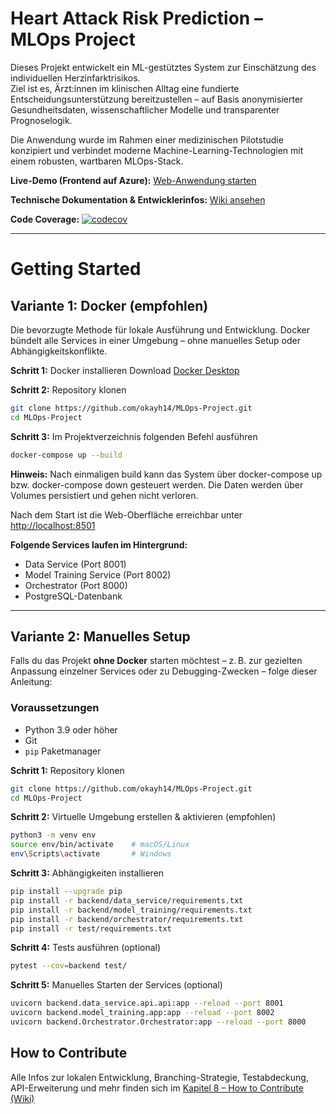 # Heart Attack Risk Prediction – MLOps Project

Dieses Projekt entwickelt ein ML-gestütztes System zur Einschätzung des individuellen Herzinfarktrisikos.  
Ziel ist es, Ärzt:innen im klinischen Alltag eine fundierte Entscheidungsunterstützung bereitzustellen – auf Basis anonymisierter Gesundheitsdaten, wissenschaftlicher Modelle und transparenter Prognoselogik.

Die Anwendung wurde im Rahmen einer medizinischen Pilotstudie konzipiert und verbindet moderne Machine-Learning-Technologien mit einem robusten, wartbaren MLOps-Stack.

**Live-Demo (Frontend auf Azure):** [Web-Anwendung starten](http://predictmyheart.westeurope.cloudapp.azure.com:8501/)

**Technische Dokumentation & Entwicklerinfos:** [Wiki ansehen](https://github.com/okayh14/MLOps-Project/wiki)  

**Code Coverage:** [![codecov](https://codecov.io/gh/michellebinder/heart-disease-prediction/branch/testing/graph/badge.svg)](https://codecov.io/gh/michellebinder/heart-disease-prediction)

---

# Getting Started

## Variante 1: Docker (empfohlen)

Die bevorzugte Methode für lokale Ausführung und Entwicklung.
Docker bündelt alle Services in einer Umgebung – ohne manuelles Setup oder Abhängigkeitskonflikte.

**Schritt 1:** Docker installieren
Download [Docker Desktop](https://www.docker.com/get-started/)

**Schritt 2:** Repository klonen
```bash
git clone https://github.com/okayh14/MLOps-Project.git
cd MLOps-Project
```

**Schritt 3:** Im Projektverzeichnis folgenden Befehl ausführen

```bash
docker-compose up --build
```

**Hinweis:** Nach einmaligen build kann das System über docker-compose up bzw. docker-compose down gesteuert werden. Die Daten werden über Volumes persistiert und gehen nicht verloren.

Nach dem Start ist die Web-Oberfläche erreichbar unter [http://localhost:8501](http://localhost:8501)

**Folgende Services laufen im Hintergrund:**
- Data Service (Port 8001)
- Model Training Service (Port 8002)
- Orchestrator (Port 8000)
- PostgreSQL-Datenbank
  
---

## Variante 2: Manuelles Setup

Falls du das Projekt **ohne Docker** starten möchtest – z. B. zur gezielten Anpassung einzelner Services oder zu Debugging-Zwecken – folge dieser Anleitung:

### Voraussetzungen
- Python 3.9 oder höher
- Git
- `pip` Paketmanager

**Schritt 1:** Repository klonen
```bash
git clone https://github.com/okayh14/MLOps-Project.git
cd MLOps-Project
```

**Schritt 2:** Virtuelle Umgebung erstellen & aktivieren (empfohlen)
```bash
python3 -m venv env
source env/bin/activate    # macOS/Linux
env\Scripts\activate       # Windows
```

**Schritt 3:** Abhängigkeiten installieren
```bash
pip install --upgrade pip
pip install -r backend/data_service/requirements.txt
pip install -r backend/model_training/requirements.txt
pip install -r backend/orchestrator/requirements.txt
pip install -r test/requirements.txt
```

**Schritt 4:** Tests ausführen (optional)

```bash
pytest --cov=backend test/
```

**Schritt 5:** Manuelles Starten der Services (optional)

```bash
uvicorn backend.data_service.api.api:app --reload --port 8001
uvicorn backend.model_training.app:app --reload --port 8002
uvicorn backend.Orchestrator.Orchestrator:app --reload --port 8000
```

## How to Contribute
Alle Infos zur lokalen Entwicklung, Branching-Strategie, Testabdeckung, API-Erweiterung und mehr finden sich im
[Kapitel 8 – How to Contribute (Wiki)](https://github.com/okayh14/MLOps-Project/wiki/8.-How-to-Contribute)
